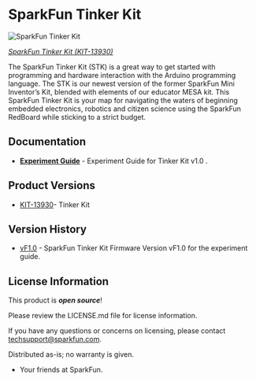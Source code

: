 SparkFun Tinker Kit
========================================

![SparkFun Tinker Kit](https://cdn.sparkfun.com//assets/parts/1/1/6/0/1/13930-01.jpg)

[*SparkFun Tinker Kit (KIT-13930)*](https://www.sparkfun.com/products/13930)

The SparkFun Tinker Kit (STK) is a great way to get started with programming and hardware interaction with the Arduino programming language. The STK is our newest version of the former SparkFun Mini Inventor’s Kit, blended with elements of our educator MESA kit. This SparkFun Tinker Kit is your map for navigating the waters of beginning embedded electronics, robotics and citizen science using the SparkFun RedBoard while sticking to a strict budget.

Documentation
--------------
* **[Experiment Guide](https://learn.sparkfun.com/tutorials/experiment-guide-for-the-sparkfun-tinker-kit)** - Experiment Guide for Tinker Kit v1.0 .

Product Versions
----------------
* [KIT-13930](https://www.sparkfun.com/products/13930)- Tinker Kit


Version History
---------------
* [vF1.0](https://github.com/sparkfun/SparkFun_Tinker_Kit_Code/releases/tag/vF1.0) - SparkFun Tinker Kit Firmware Version vF1.0 for the experiment guide. 

License Information
-------------------

This product is _**open source**_! 

Please review the LICENSE.md file for license information. 

If you have any questions or concerns on licensing, please contact techsupport@sparkfun.com.

Distributed as-is; no warranty is given.

- Your friends at SparkFun.

_<COLLABORATION CREDIT>_
